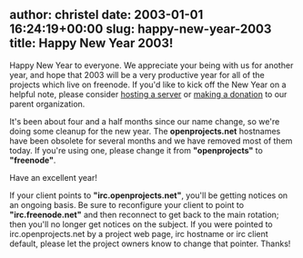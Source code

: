author: christel
date: 2003-01-01 16:24:19+00:00
slug: happy-new-year-2003
title: Happy New Year 2003!
---
Happy New Year to everyone.  We appreciate your being with us for another year, and hope that 2003 will be a very productive year for all of the projects which live on  freenode.  If you'd like to kick off the New Year on a helpful note, please consider  [hosting a server](http://freenode.net/hosting_ircd.shtml)  or  [making a donation](http://freenode.net/contributions.shtml)  to our parent organization.

It's been about four and a half months since our name change, so we're doing some cleanup for the new year. The **openprojects.net** hostnames have been obsolete for several months and we have removed most of them today. If you're using one, please change it from **"openprojects"** to **"freenode"**.

Have an excellent year!

If your client points to **"irc.openprojects.net"**, you'll be getting notices on an ongoing basis.  Be sure to reconfigure your client to point to **"irc.freenode.net"** and then reconnect to get back to the main rotation; then you'll no longer get notices on the subject. If you were pointed to irc.openprojects.net by a project web page, irc hostname or irc client default, please let the project owners know to change that pointer. Thanks!
